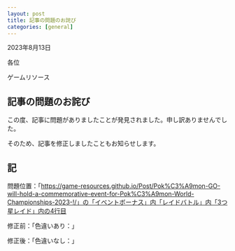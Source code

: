 ```yaml
---
layout: post
title: 記事の問題のお詫び
categories: [general]
---
```


2023年8月13日

各位

ゲームリソース

## 記事の問題のお詫び

この度、記事に問題がありましたことが発見されました。申し訳ありませんでした。

そのため、記事を修正しましたこともお知らせします。

## 記

問題位置：「https://game-resources.github.io/Post/Pok%C3%A9mon-GO-will-hold-a-commemorative-event-for-Pok%C3%A9mon-World-Championships-2023-!/」の「イベントボーナス」内「レイドバトル」内「3つ星レイド」内の4行目

修正前：「色違いあり：」

修正後：「色違いなし：」